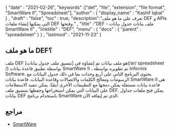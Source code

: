 {
  "date" : "2021-02-26",
  "keywords" :["def", "file", "extension", "file format", "SmartWare II", "Spreadsheet"],
  "author" : {
    "display_name" : "Kashif Iqbal"
} ,
  "draft" : "false",
  "toc" : true,
  "description":"تعرف على ما هو ملف DEF و APIs التي يمكنها إنشاء ملفات DEF وفتحها." ,
  "title" :"DEF - ملف بيانات جدول بيانات SmartWare II" ,
  "linktitle" : "DEF",
  "menu" : {
    "docs" : {
      "parent" : "spreadsheet"
}
} ,
  "lastmod" : "2021-11-23"
}

## ما هو ملف DEF؟

ملف DEF هو ملف بيانات تم إنشاؤه في [تنسيق ملف جدول بيانات](/ar/ spreadsheet /) بواسطة تطبيق قاعدة بيانات SmartWare II ، تم تطويره بواسطة Informix Software. يحتوي البرنامج الثاني على أربع وحدات بما في ذلك جدول البيانات مع الرسومات ومعالج الكلمات والاتصالات وقاعدة البيانات. قاعدة بيانات SmartWare II هي قاعدة بيانات مستقلة يمكن دمجها مع التطبيقات الأخرى أيضًا. يمكن تنفيذ الاستعلامات على البيانات التي يمكن استخراجها وحفظها بتنسيق ملف DEF. يمكن فتح ملفات جداول بيانات DEF باستخدام برنامج SmartWare الذي تم إيقافه الآن.

## مراجع

* [SmartWare](https://en.wikipedia.org/wiki/SmartWare)

